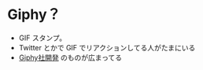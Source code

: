 # Giphy？
- GIF スタンプ。
- Twitter とかで GIF でリアクションしてる人がたまにいる
- [Giphy社開発](https://en.wikipedia.org/wiki/Giphy) のものが広まってる

